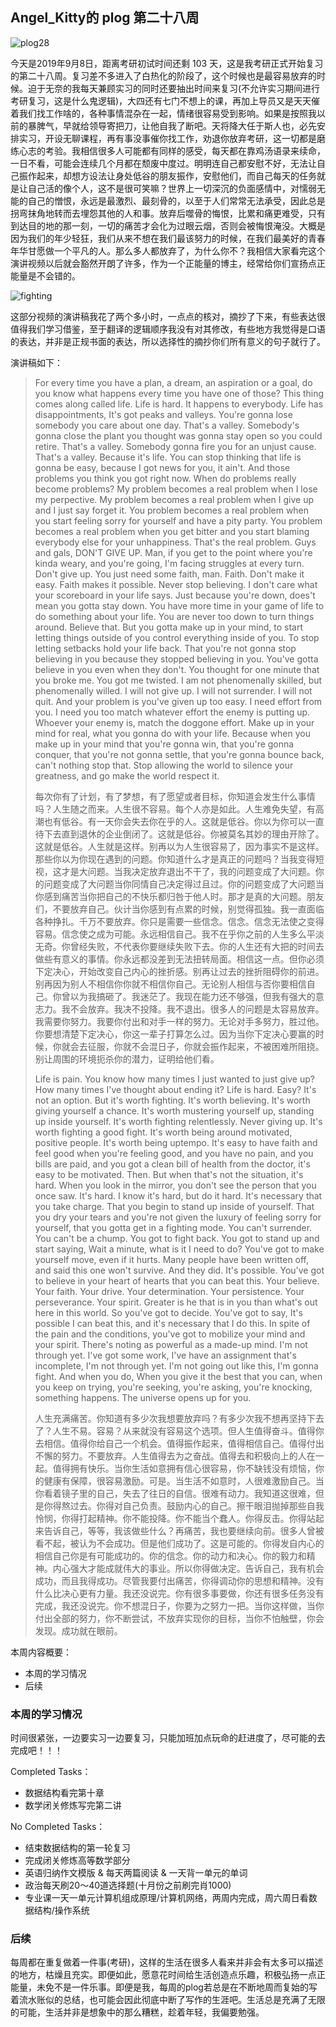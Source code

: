 

## Angel_Kitty的 plog 第二十八周

![plog28](./sources/2019_09_08/figure/page.jpg)

今天是2019年9月8日，距离考研初试时间还剩 103 天，这是我考研正式开始复习的第二十八周。复习差不多进入了白热化的阶段了，这个时候也是最容易放弃的时候。迫于无奈的我每天兼顾实习的同时还要抽出时间来复习(不允许实习期间进行考研复习，这是什么鬼逻辑)，大四还有七门不想上的课，再加上导员又是天天催着我们找工作啥的，各种事情混杂在一起，情绪很容易受到影响。如果是按照我以前的暴脾气，早就给领导寄把刀，让他自我了断吧。天将降大任于斯人也，必先安排实习，开设无聊课程，再有事没事催你找工作，劝退你放弃考研，这一切都是磨练心志的考验。我相信很多人可能都有同样的感受，每天都在靠鸡汤语录来续命，一日不看，可能会连续几个月都在颓废中度过。明明连自己都安慰不好，无法让自己振作起来，却想方设法让身处低谷的朋友振作，安慰他们，而自己每天的任务就是让自己活的像个人，这不是很可笑嘛？世界上一切深沉的负面感情中，对懦弱无能的自己的憎恨，永远是最激烈、最刻骨的，以至于人们常常无法承受，因此总是拐弯抹角地转而去埋怨其他的人和事。放弃后噬骨的悔恨，比累和痛更难受，只有到达目的地的那一刻，一切的痛苦才会化为过眼云烟，否则会被悔恨淹没。大概是因为我们的年少轻狂，我们从来不想在我们最该努力的时候，在我们最美好的青春年华甘愿做一个平凡的人。那么多人都放弃了，为什么你不？我相信大家看完这个演讲视频以后就会豁然开朗了许多，作为一个正能量的博主，经常给你们宣扬点正能量是不会错的。

![fighting](./sources/2019_09_08/figure/fighting.gif)

这部分视频的演讲稿我花了两个多小时，一点点的核对，摘抄了下来，有些表达很值得我们学习借鉴，至于翻译的逻辑顺序我没有对其修改，有些地方我觉得是口语的表达，并非是正规书面的表达，所以选择性的摘抄你们所有意义的句子就行了。

演讲稿如下：

> For every time you have a plan, a dream, an aspiration or a goal, do you know what happens every time you have one of those? This thing comes along called life. Life is hard. It happens to everybody. Life has disappointments, It's got peaks and valleys. You're gonna lose somebody you care about one day. That's a valley. Somebody's gonna close the plant you thought was gonna stay open so you could retire. That's a valley. Somebody gonna fire you for an unjust cause. That's a valley. Because it's life. You can stop thinking that life is gonna be easy, because I got news for you, it ain't. And those problems you think you got right now. When do problems really become problems? My problem becomes a real problem when I lose my perpective. My problem becomes a real problem when I give up and I just say forget it. You problem becomes a real problem when you start feeling sorry for yourself and have a pity party. You problem becomes a real problem when you get bitter and you start blaming everybody else for your unhappiness. That's the real problem. Guys and gals, DON'T GIVE UP. Man, if you get to the point where you're kinda weary, and you're going, I'm facing struggles at every turn. Don't give up. You just need some faith, man. Faith. Don't make it easy. Faith makes it possible. Never stop believing. I don't care what your scoreboard in your life says. Just because you're down, does't mean you gotta stay down. You have more time in your game of life to do something about your life. You are never too down to turn things around. Believe that. But you gotta make up in your mind, to start letting things outside of you control everything inside of you. To stop letting setbacks hold your life back. That you're not gonna stop believing in you because they stopped believing in you. You've gotta believe in you even when they don't. You thought for one minute that you broke me. You got me twisted. I am not phenomenally skilled, but phenomenally willed. I will not give up. I will not surrender. I will not quit. And your problem is you've given up too easy. I need effort from you. I need you too match whatever effort the enemy is putting up. Whoever your enemy is, match the doggone effort. Make up in your mind for real, what you gonna do with your life. Because when you make up in your mind that you're gonna win, that you're gonna conquer, that you're not gonna settle, that you're gonna bounce back, can't nothing stop that. Stop allowing the world to silence your greatness, and go make the world respect it.
>
> 每次你有了计划，有了梦想，有了愿望或者目标，你知道会发生什么事情吗？人生随之而来。人生很不容易。每个人亦是如此。人生难免失望，有高潮也有低谷。有一天你会失去你在乎的人。这就是低谷。你以为你可以一直待下去直到退休的企业倒闭了。这就是低谷。你被莫名其妙的理由开除了。这就是低谷。人生就是这样。别再以为人生很容易了，因为事实不是这样。那些你以为你现在遇到的问题。你知道什么才是真正的问题吗？当我变得短视，这才是大问题。当我决定放弃退出不干了，我的问题变成了大问题。你的问题变成了大问题当你同情自己决定得过且过。你的问题变成了大问题当你感到痛苦当你把自己的不快乐都归咎于他人时。那才是真的大问题。朋友们，不要放弃自己。伙计当你感到有点累的时候，别觉得孤独。我一直面临各种挣扎。千万不要放弃。你只是需要一些信念。信念。信念无法使之变得容易。信念使之成为可能。永远相信自己。我不在乎你之前的人生多么平淡无奇。你曾经失败，不代表你要继续失败下去。你的人生还有大把的时间去做些有意义的事情。你永远都没差到无法扭转局面。相信这一点。但你必须下定决心，开始改变自己内心的挫折感。别再让过去的挫折阻碍你的前进。别再因为别人不相信你你就不相信你自己。无论别人相信与否你要相信自己。你曾以为我搞砸了。我迷茫了。我现在能力还不够强，但我有强大的意志力。我不会放弃。我决不投降。我不退出。很多人的问题是太容易放弃。我需要你努力。我要你付出和对手一样的努力。无论对手多努力，胜过他。你要想清楚下定决心，你这一辈子打算怎么过。因为当你下定决心要赢的时候，你就会去征服，你就不会混日子，你就会振作起来，不被困难所阻挠。别让周围的环境扼杀你的潜力，证明给他们看。
>
> Life is pain. You know how many times I just wanted to just give up? How many times I've thought about ending it? Life is hard. Easy? It's not an option. But it's worth fighting. It's worth believing. It's worth giving yourself a chance. It's worth mustering yourself up, standing up inside yourself. It's worth fighting relentlessly. Never giving up. It's worth fighting a good fight. It's worth being around motivated, positive people. It's worth being uptempo. It's easy to have faith and feel good when you're feeling good, and you have no pain, and you bills are paid, and you got a clean bill of health from the doctor, it's easy to be motivated. Then. But when that's not the situation, it's hard. When you look in the mirror, you don't see the person that you once saw. It's hard. I know it's hard, but do it hard. It's necessary that you take charge. That you begin to stand up inside of yourself. That you dry your tears and you're not given the luxury of feeling sorry for yourself, that you gotta get in a fighting mode. You can't surrender. You can't be a chump. You got to fight back. You got to stand up and start saying, Wait a minute, what is it I need to do? You've got to make yourself move, even if it hurts. Many people have been written off, and said this one won't survive. And they did. It's possible. You've got to believe in your heart of hearts that you can beat this. Your believe. Your faith. Your drive. Your determination. Your persistence. Your perseverance. Your spirit. Greater is he that is in you than what's out here in this world. So you've got to decide. You've got to say, It's possible I can beat this, and it's necessary that I do this. In spite of the pain and the conditions, you've got to mobilize your mind and your spirit. There's noting as powerful as a made-up mind. I'm not through yet. I've got some work, I've have an assignment that's incomplete, I'm not through yet. I'm not going out like this, I'm gonna fight. And when you do, When you give it the best that you can, when you keep on trying, you're seeking, you're asking, you're knocking, something happens. The universe opens up for you.
>
> 人生充满痛苦。你知道有多少次我想要放弃吗？有多少次我不想再坚持下去了？人生不易。容易？从来就没有容易这个选项。但人生值得奋斗。值得你去相信。值得你给自己一个机会。值得振作起来，值得相信自己。值得付出不懈的努力。不要放弃。人生值得去为之奋战。值得去和积极向上的人在一起。值得拥有快乐。当你生活如意拥有信心很容易，你不缺钱没有烦恼，你的健康有保障，很容易激励。可是。当生活不如意时，人很难激励自己。当你看着镜子里的自己，失去了往日的自信。很难有动力。我知道这很难，但是你得熬过去。你得对自己负责。鼓励内心的自己。擦干眼泪抛掉那些自我怜悯，你得打起精神。你不能投降。你不能当个蠢人。你得反击。你得站起来告诉自己，等等，我该做些什么？再痛苦，我也要继续向前。很多人曾被看不起，被认为不会成功。但是他们成功了。这是可能的。你得发自内心的相信自己你是有可能成功的。你的信念。你的动力和决心。你的毅力和精神。内心强大才能成就伟大的事业。所以你得做决定。告诉自己，我有机会成功，而且我得成功。尽管我要付出痛苦，你得调动你的思想和精神。没有什么比决心更有力量。我还没说完。你有很多事要做，你还有很多任务没有完成，我还没说完。你不想混日子，你要为之努力一把。当你这样做，当你付出全部的努力，你不断尝试，不放弃实现你的目标，当你不怕触壁，你会发现。成功就在眼前。

本周内容概要：

- 本周的学习情况
- 后续

### 本周的学习情况

时间很紧张，一边要实习一边要复习，只能加班加点玩命的赶进度了，尽可能的去完成吧！！！

Completed Tasks：

- 数据结构看完第十章
- 数学闭关修炼写完第二讲

No Completed Tasks：

- 结束数据结构的第一轮复习
- 完成闭关修炼高等数学部分
- 英语归纳作文模版 & 每天两篇阅读 & 一天背一单元的单词
- 政治每天刷20～40道选择题(十月份之前刷完肖1000)
- 专业课一天一单元计算机组成原理/计算机网络，两周内完成，周六周日看数据结构/操作系统

### 后续

每周都在重复做着一件事(考研)，这样的生活在很多人看来并非会有太多可以描述的地方，枯燥且充实。即便如此，愿意花时间给生活创造点乐趣，积极弘扬一点正能量，未免不是一件乐事。即便是我，每周的plog若总是在不断地周而复始的写着流水账似的总结，也可能会因此彻底中断了写作的生涯吧。生活总是充满了无限的可能，生活并非是想象中的那么糟糕，趁着年轻，我偏要勉强。

